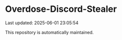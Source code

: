 # Overdose-Discord-Stealer

Last updated: 2025-06-01 23:05:54

This repository is automatically maintained.

